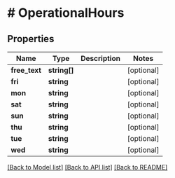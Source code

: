 # # OperationalHours

## Properties

Name | Type | Description | Notes
------------ | ------------- | ------------- | -------------
**free_text** | **string[]** |  | [optional]
**fri** | **string** |  | [optional]
**mon** | **string** |  | [optional]
**sat** | **string** |  | [optional]
**sun** | **string** |  | [optional]
**thu** | **string** |  | [optional]
**tue** | **string** |  | [optional]
**wed** | **string** |  | [optional]

[[Back to Model list]](../../README.md#models) [[Back to API list]](../../README.md#endpoints) [[Back to README]](../../README.md)
